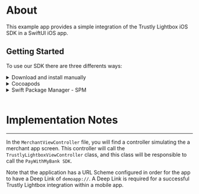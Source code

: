 # About

This example app provides a simple integration of the Trustly Lightbox iOS SDK in a SwiftUI iOS app. 

## Getting Started

To use our SDK there are three differents ways:

<details>
<summary>Download and install manually</summary>
<br />
Clone the project to your local environment

```sh
git clone git@github.com:TrustlyInc/trustly-ios-example.git
````

- With Xcode running, open the **TrustlySDKDemoIOS.xcodeproj** file inside this repository
- Download the latest version of the [PayWithMyBank iOS SDK](https://repo.paywithmybank.com/Specs/paywithmybank-ios-sdk/)
- Extract the downloaded files in your local environment
- From xCode:
    1. Select the project
    2. Select the target
    3. In the `Framework, Libraries, and Embedded Content` click in `+` button;
    ![xCode](resources/xCode.png "xCode")

    4. In the pop-up window click in `Add Other...` drop down, and click in `Add files...`
    ![frameworks](resources/frameworks.png "frameworks")

    5. Go to the directory where you extracted the SDK from the downloaded file and select `PayWithMyBank.xcframework`
    ![chooseFramework](resources/chooseFramework.png "chooseFramework")

    6. If the framework appears in your project successfully, you are ready to build the app
    ![frameworkImported](resources/frameworkImported.png "frameworkImported")

</details>

<details>
<summary>Cocoapods</summary>
<br />

TrustlySDK is available through [CocoaPods](https://cocoapods.org). To install
it, simply add the following line to your Podfile:

```ruby
pod 'TrustlySDK'
```

For development and test reasons, you can install the pod from a branch in github:
```ruby
pod 'TrustlySDK', :git => 'https://github.com/TrustlyInc/trustly-ios.git', :branch => '<BRANCH_NAME>'
```
</details>

<details>
<summary>Swift Package Manager - SPM</summary>
<br />
TrustlySDK is available through [Swift Package Manager](https://cocoapods.org). To install
it, simply click on File -> Add packages -> Search or Enter Package URL, paste the github url about this package `https://github.com/TrustlyInc/trustly-ios.git`:

![Add package url](resources/swift_package_manager.png)

For production reason choose the `main` branch, but for test or validation choose the branch described in the [release version table](#versions).
</details>
<br />


# Implementation Notes

*****

In the `MerchantViewController` file, you will find a controller simulating the a merchant app screen. This controller will call the `TrustlyLightboxViewController` class, and this class will be responsible to call the `PayWithMyBank SDK`.

Note that the application has a URL Scheme configured in order for the app to have a Deep Link of `demoapp://`. A Deep Link is required for a successful Trustly Lightbox integration within a mobile app.


